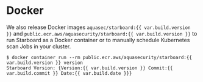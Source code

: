 # Docker

We also release Docker images `aquasec/starboard:{{ var.build.version }}` and
`public.ecr.aws/aquasecurity/starboard:{{ var.build.version }}` to run Starboard as a Docker container or to manually
schedule Kubernetes scan Jobs in your cluster.

```console
$ docker container run --rm public.ecr.aws/aquasecurity/starboard:{{ var.build.version }} version
Starboard Version: {Version:{{ var.build.version }} Commit:{{ var.build.commit }} Date:{{ var.build.date }}}
```
